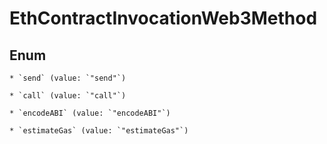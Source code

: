 
# EthContractInvocationWeb3Method

## Enum


    * `send` (value: `"send"`)

    * `call` (value: `"call"`)

    * `encodeABI` (value: `"encodeABI"`)

    * `estimateGas` (value: `"estimateGas"`)



